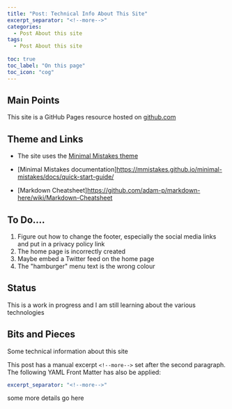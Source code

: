 ```yaml
---
title: "Post: Technical Info About This Site"
excerpt_separator: "<!--more-->"
categories:
  - Post About this site
tags:
  - Post About this site
  
toc: true
toc_label: "On this page"
toc_icon: "cog"  
---
```


## Main Points
This site is a GitHub Pages resource hosted on <a href="github.com">github.com</a>

## Theme and Links
* The site uses the [Minimal Mistakes theme](https://github.com/mmistakes/minimal-mistakes)
* [Minimal Mistakes documentation]<https://mmistakes.github.io/minimal-mistakes/docs/quick-start-guide/>

* [Markdown Cheatsheet]<https://github.com/adam-p/markdown-here/wiki/Markdown-Cheatsheet>

## To Do....
1. Figure out how to change the footer, especially the social media links and put in a privacy policy link
2. The home page is incorrectly created
3. Maybe embed a Twitter feed on the home page
4. The "hamburger" menu text is the wrong colour

## Status 
This is a work in progress and I am still learning about the various technologies 

## Bits and Pieces

Some technical information about this site
<!--more-->

This post has a manual excerpt `<!--more-->` set after the second paragraph. The following YAML Front Matter has also be applied:

```yaml
excerpt_separator: "<!--more-->"
```

some more details go here
